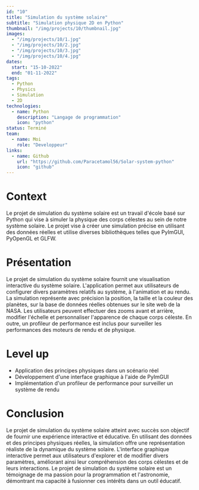 ```yaml
---
id: "10"
title: "Simulation du système solaire"
subtitle: "Simulation physique 2D en Python"
thumbnail: "/img/projects/10/thumbnail.jpg"
images:
  - "/img/projects/10/1.jpg"
  - "/img/projects/10/2.jpg"
  - "/img/projects/10/3.jpg"
  - "/img/projects/10/4.jpg"
dates:
  start: "15-10-2022"
  end: "01-11-2022"
tags:
  - Python
  - Physics
  - Simulation
  - 2D
technologies:
  - name: Python
    description: "Langage de programmation"
    icon: "python"
status: Terminé
team:
  - name: Moi
    role: "Developpeur"
links:
  - name: Github
    url: "https://github.com/Paracetamol56/Solar-system-python"
    icon: "github"
---
```


# Context
Le projet de simulation du système solaire est un travail d'école basé sur Python qui vise à simuler la physique des corps célestes au sein de notre système solaire. Le projet vise à créer une simulation précise en utilisant des données réelles et utilise diverses bibliothèques telles que PyImGUI, PyOpenGL et GLFW.

# Présentation
Le projet de simulation du système solaire fournit une visualisation interactive du système solaire. L'application permet aux utilisateurs de configurer divers paramètres relatifs au système, à l'animation et au rendu. La simulation représente avec précision la position, la taille et la couleur des planètes, sur la base de données réelles obtenues sur le site web de la NASA. Les utilisateurs peuvent effectuer des zooms avant et arrière, modifier l'échelle et personnaliser l'apparence de chaque corps céleste. En outre, un profileur de performance est inclus pour surveiller les performances des moteurs de rendu et de physique.

# Level up
<ul><li>Application des principes physiques dans un scénario réel</li><li>Développement d'une interface graphique à l'aide de PyImGUI</li><li>Implémentation d'un profileur de performance pour surveiller un système de rendu</li></ul>

# Conclusion
Le projet de simulation du système solaire atteint avec succès son objectif de fournir une expérience interactive et éducative. En utilisant des données et des principes physiques réelles, la simulation offre une représentation réaliste de la dynamique du système solaire. L'interface graphique interactive permet aux utilisateurs d'explorer et de modifier divers paramètres, améliorant ainsi leur compréhension des corps célestes et de leurs interactions. Le projet de simulation du système solaire est un témoignage de ma passion pour la programmation et l'astronomie, démontrant ma capacité à fusionner ces intérêts dans un outil éducatif.

